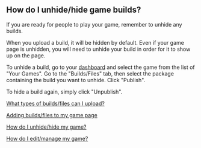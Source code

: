 ## How do I unhide/hide game builds?

If you are ready for people to play your game, remember to unhide any builds.

When you upload a build, it will be hidden by default. Even if your game page is unhidden, you will need to unhide your build in order for it to show up on the page.

To unhide a build, go to your [dashboard](http://gamejolt.com/dashboard/) and select the game from the list of "Your Games". Go to the "Builds/Files" tab, then select the package containing the build you want to unhide. Click "Publish".

To hide a build again, simply click "Unpublish". 

[What types of builds/files can I upload?](Link)

[Adding builds/files to my game page](Link)

[How do I unhide/hide my game?](Link)

[How do I edit/manage my game?](Link)
